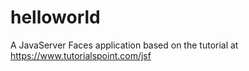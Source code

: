 # helloworld

A JavaServer Faces application based on the tutorial at https://www.tutorialspoint.com/jsf